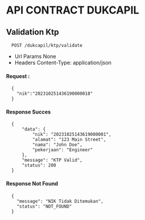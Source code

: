 # API CONTRACT DUKCAPIL

## Validation Ktp

```http
  POST /dukcapil/ktp/validate
```
* Url Params
  None
* Headers
  Content-Type: application/json

#### Request :
```
  {
    "nik":"202310251436190000018"
  }
```
#### Response Succes
```
  {
      "data": {
          "nik": "20231025143619000001",
          "alamat": "123 Main Street",
          "nama": "John Doe",
          "pekerjaan": "Engineer"
      },
      "message": "KTP Valid",
      "status": 200
  }
```
#### Response Not Found
```
  {
    "message": "NIK Tidak Ditemukan",
    "status": "NOT_FOUND"
  }
```
